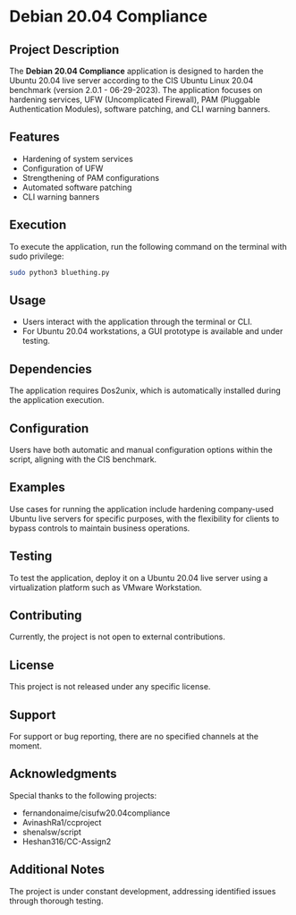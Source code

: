 # Debian 20.04 Compliance

## Project Description

The **Debian 20.04 Compliance** application is designed to harden the Ubuntu 20.04 live server according to the CIS Ubuntu Linux 20.04 benchmark (version 2.0.1 - 06-29-2023). The application focuses on hardening services, UFW (Uncomplicated Firewall), PAM (Pluggable Authentication Modules), software patching, and CLI warning banners.

## Features

- Hardening of system services
- Configuration of UFW
- Strengthening of PAM configurations
- Automated software patching
- CLI warning banners

## Execution

To execute the application, run the following command on the terminal with sudo privilege:

```bash
sudo python3 bluething.py
```

## Usage

- Users interact with the application through the terminal or CLI.
- For Ubuntu 20.04 workstations, a GUI prototype is available and under testing.

## Dependencies

The application requires Dos2unix, which is automatically installed during the application execution.

## Configuration

Users have both automatic and manual configuration options within the script, aligning with the CIS benchmark.

## Examples

Use cases for running the application include hardening company-used Ubuntu live servers for specific purposes, with the flexibility for clients to bypass controls to maintain business operations.

## Testing

To test the application, deploy it on a Ubuntu 20.04 live server using a virtualization platform such as VMware Workstation.

## Contributing

Currently, the project is not open to external contributions.

## License

This project is not released under any specific license.

## Support

For support or bug reporting, there are no specified channels at the moment.

## Acknowledgments

Special thanks to the following projects:

- fernandonaime/cisufw20.04compliance
- AvinashRa1/ccproject
- shenalsw/script
- Heshan316/CC-Assign2

## Additional Notes

The project is under constant development, addressing identified issues through thorough testing.
